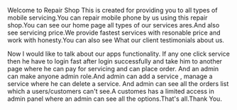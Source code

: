 Welcome to Repair Shop
This is created for providing you to all types of mobile servicing.You can repair mobile phone by us using this repair shop.You can see our home page all types of our services ares.And also see servicing price.We provide fastest services with resonable price and work with honesty.You can also see What our client testimonials about us.

Now I would like to talk about our apps functionality.
If any one click service then he have to login fast after login successfully and take him to another page where he can pay for servicing and can place order.
And an admin can make anyone admin role.And admin can add a service , manage a service where he can delete a service. And admin can see all the orders list which a users/customers can't see.A customes has a limited access in admin panel where an admin can see all the options.That's all.Thank You.
